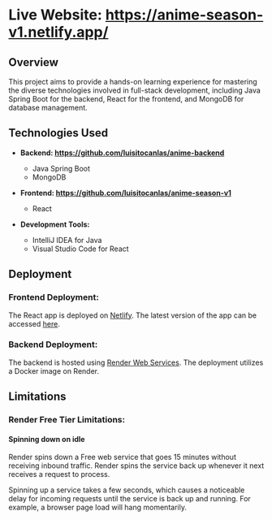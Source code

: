 # Live Website: https://anime-season-v1.netlify.app/

## Overview

This project aims to provide a hands-on learning experience for mastering the diverse technologies involved in full-stack development, including Java Spring Boot for the backend, React for the frontend, and MongoDB for database management.

## Technologies Used

- **Backend: https://github.com/luisitocanlas/anime-backend**
  - Java Spring Boot
  - MongoDB

- **Frontend: https://github.com/luisitocanlas/anime-season-v1**
  - React

- **Development Tools:**
  - IntelliJ IDEA for Java
  - Visual Studio Code for React

## Deployment

### Frontend Deployment:

The React app is deployed on [Netlify](https://www.netlify.com/). The latest version of the app can be accessed [here](https://anime-season-v1.netlify.app/).

### Backend Deployment:

The backend is hosted using [Render Web Services](https://render.com/). The deployment utilizes a Docker image on Render.

## Limitations

### Render Free Tier Limitations:

#### Spinning down on idle
Render spins down a Free web service that goes 15 minutes without receiving inbound traffic. Render spins the service back up whenever it next receives a request to process.

Spinning up a service takes a few seconds, which causes a noticeable delay for incoming requests until the service is back up and running. For example, a browser page load will hang momentarily.
